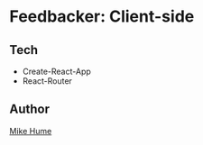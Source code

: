 # Feedbacker: Client-side

## Tech

- Create-React-App
- React-Router

## Author

[Mike Hume](https://www.michaelahume.com)

